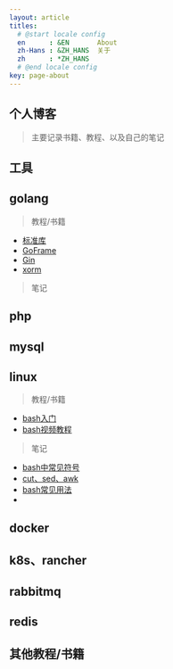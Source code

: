 ```yaml
---
layout: article
titles:
  # @start locale config
  en      : &EN       About
  zh-Hans : &ZH_HANS  关于
  zh      : *ZH_HANS
  # @end locale config
key: page-about
---
```



## 个人博客

> 主要记录书籍、教程、以及自己的笔记

## 工具

## golang

> 教程/书籍
- [标准库](https://studygolang.com/pkgdoc)
- [GoFrame](https://goframe.org/display/gf)
- [Gin](https://www.topgoer.com/gin%E6%A1%86%E6%9E%B6/%E7%AE%80%E4%BB%8B.html)
- [xorm](http://xorm.topgoer.com/)

> 笔记

## php

## mysql

## linux
> 教程/书籍
- [bash入门](https://wangdoc.com/bash/)
- [bash视频教程](https://www.bilibili.com/video/BV1bA411i7hR?p=1)

> 笔记
- [bash中常见符号](./_posts/2021-05-20-bash中常见符号.md)
- [cut、sed、awk](./_posts/2021-05-21-cut、sed、awk.md)
- [bash常见用法](./_posts/2022-07-21-bash常见用法.md)
- 
## docker

## k8s、rancher

## rabbitmq

## redis


## 其他教程/书籍




